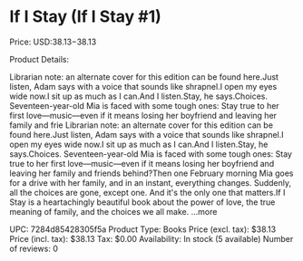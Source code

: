 # If I Stay (If I Stay #1)

Price: USD:$38.13-$38.13

Product Details:

Librarian note: an alternate cover for this edition can be found here.Just listen, Adam says with a voice that sounds like shrapnel.I open my eyes wide now.I sit up as much as I can.And I listen.Stay, he says.Choices. Seventeen-year-old Mia is faced with some tough ones: Stay true to her first love—music—even if it means losing her boyfriend and leaving her family and frie Librarian note: an alternate cover for this edition can be found here.Just listen, Adam says with a voice that sounds like shrapnel.I open my eyes wide now.I sit up as much as I can.And I listen.Stay, he says.Choices. Seventeen-year-old Mia is faced with some tough ones: Stay true to her first love—music—even if it means losing her boyfriend and leaving her family and friends behind?Then one February morning Mia goes for a drive with her family, and in an instant, everything changes. Suddenly, all the choices are gone, except one. And it's the only one that matters.If I Stay is a heartachingly beautiful book about the power of love, the true meaning of family, and the choices we all make. ...more

UPC: 7284d85428305f5a
Product Type: Books
Price (excl. tax): $38.13
Price (incl. tax): $38.13
Tax: $0.00
Availability: In stock (5 available)
Number of reviews: 0